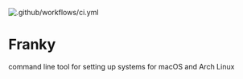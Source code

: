 ![.github/workflows/ci.yml](https://github.com/Hime2k/franky/workflows/.github/workflows/ci.yml/badge.svg)

# Franky
command line tool for setting up systems for macOS and Arch Linux 
